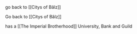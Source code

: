 go back to [[Citys of Bâlz]]

Go back to [[Citys of Bâlz]]

has a  [[The Imperial Brotherhood]] University, Bank and Guild 